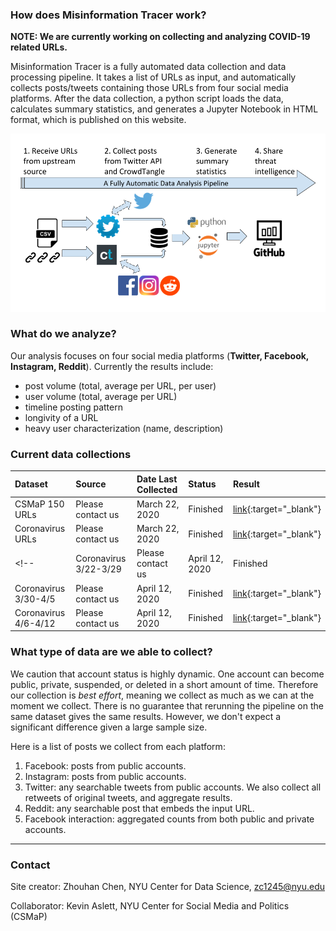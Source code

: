 

### How does Misinformation Tracer work?

__NOTE: We are currently working on collecting and analyzing COVID-19 related URLs.__

Misinformation Tracer is a fully automated data collection and data processing pipeline. It takes a list of URLs as input, and automatically collects posts/tweets containing those URLs from four social media platforms. After the data collection, a python script loads the data, calculates summary statistics, and generates a Jupyter Notebook in HTML format, which is published on this website.

![Branching](architecture.png)


### What do we analyze?

Our analysis focuses on four social media platforms (**Twitter, Facebook, Instagram, Reddit**). Currently the results include:

* post volume (total, average per URL, per user)
* user volume (total, average per URL)
* timeline posting pattern
* longivity of a URL 
* heavy user characterization (name, description)


### Current data collections


| Dataset      | Source    |   Date Last Collected    | Status            | Result |
|:-------------|:------------------|:------------------|:------------------|:-------|
| CSMaP 150 URLs  |  Please contact us  | March 22, 2020| Finished       | [link](./csmap_150_url.html){:target="_blank"}  |
| Coronavirus URLs|  Please contact us  | March 22, 2020| Finished       | [link](./coronavirus.html){:target="_blank"}   |
<!-- | Coronavirus 3/22-3/29|Please contact us | April 12, 2020| Finished |[link](./tracker_200329.html){:target="_blank"}| -->
| Coronavirus 3/30-4/5 |Please contact us | April 12, 2020| Finished     |[link](./tracker_200405.html){:target="_blank"}   |
| Coronavirus 4/6-4/12 |Please contact us | April 12, 2020| Finished     |[link](./tracker_200412.html){:target="_blank"}   |

<!-- [link](./source/mit_collection.csv) -->
<!-- [link](./source/csmap_150.csv) -->
<!-- [link](./source/coronavirus.csv) -->

### What type of data are we able to collect?

We caution that account status is highly dynamic. One account can become public, private, suspended, or deleted in a short amount of time. Therefore our collection is _best effort_, meaning we collect as much as we can at the moment we collect. There is no guarantee that rerunning the pipeline on the same dataset gives the same results. However, we don't expect a significant difference given a large sample size. 

Here is a list of posts we collect from each platform:

1. Facebook: posts from public accounts.
2. Instagram: posts from public accounts.
3. Twitter: any searchable tweets from public accounts. We also collect all retweets of original tweets, and aggregate results.  
4. Reddit: any searchable post that embeds the input URL.
5. Facebook interaction: aggregated counts from both public and private accounts.



* * *

### Contact

Site creator: Zhouhan Chen, NYU Center for Data Science, <zc1245@nyu.edu>

Collaborator: Kevin Aslett, NYU Center for Social Media and Politics (CSMaP)
